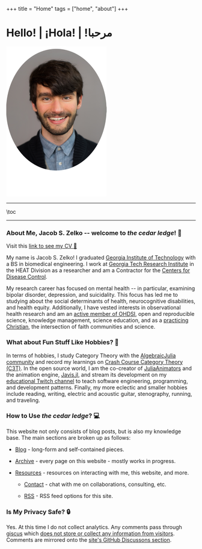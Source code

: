 +++
title = "Home"
tags = ["home", "about"]
+++

# Hello! | ¡Hola! | !مرحبا

![center-aligned-image](/assets/rounded_profile_reduced.png)

---

\toc

---

### About Me, Jacob S. Zelko -- welcome to _the cedar ledge_! :wave:

<!--TODO: Update my CV - convert to Markdown with pandoc filter?-->
<!--TODO: Add CV page-->
Visit this [link to see my CV :page_facing_up:](https://drive.google.com/file/d/1ypAm8i6eYd7cZfFolItf4Q6B08459VwP/view?usp=sharing)

My name is Jacob S. Zelko!
I graduated [Georgia Institute of Technology](https://www.bme.gatech.edu/) with a BS in biomedical engineering.
I work at [Georgia Tech Research Institute](https://gtri.gatech.edu/) in the HEAT Division as a researcher and am a Contractor for the [Centers for Disease Control](https://www.cdc.gov/).

My research career has focused on mental health -- in particular, examining bipolar disorder, depression, and suicidality.
This focus has led me to studying about the social determinants of health, neurocognitive disabilities, and health equity.
Additionally, I have vested interests in observational health research and am an [active member of OHDSI](https://www.ohdsi.org), open and reproducible science, knowledge management, science education, and as a [practicing Christian](05072022162026-personal-faith-perspectives), the intersection of faith communities and science.

<!--TODO: Add email subscription link-->

### What about Fun Stuff Like Hobbies? :guitar:

In terms of hobbies, I study Category Theory with the [AlgebraicJulia community](https://www.algebraicjulia.org/) and record my learnings on [Crash Course Category Theory (C3T)](https://jacobzelko.com/C3T/).
In the open source world, I am the co-creator of [JuliaAnimators](https://github.com/JuliaAnimators) and the animation engine, [Javis.jl](https://github.com/JuliaAnimators/Javis.jl), and stream its development on my [educational Twitch channel](https://www.twitch.tv/thecedarprince) to teach software engineering, programming, and development patterns.
Finally, my more eclectic and smaller hobbies include reading, writing, electric and acoustic guitar, stenography, running, and traveling.


### How to Use _the cedar ledge_? :computer:

This website not only consists of blog posts, but is also my knowledge base.
The main sections are broken up as follows:

- [Blog](/blog/) - long-form and self-contained pieces.

- [Archive](/archive/) - every page on this website - mostly works in progress.

- [Resources](/resources/) - resources on interacting with me, this website, and more.

    - [Contact](/resources/#contact-me) - chat with me on collaborations, consulting, etc.

    - [RSS](/resources/#rss) - RSS feed options for this site.


### Is My Privacy Safe? :lock:

Yes.
At this time I do not collect analytics.
Any comments pass through [giscus](https://github.com/giscus/giscus) which [does not store or collect any information from visitors](https://github.com/giscus/giscus/blob/c0177074ec2409acce454e2168918d5597796896/PRIVACY-POLICY.md).
Comments are mirrored onto the [site's GitHub Discussons section](https://github.com/TheCedarPrince/thecedarprince.github.io/discussions).
